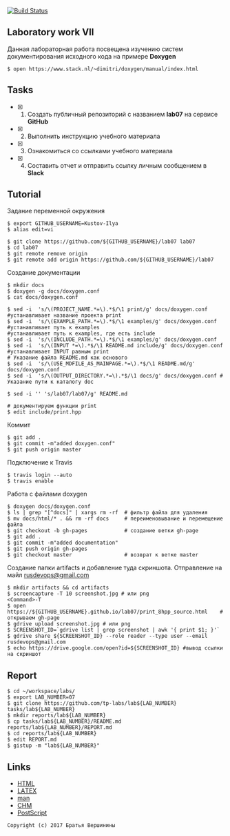 [![Build Status](https://travis-ci.org/Kustov-Ilya/lab07.svg?branch=master)](https://travis-ci.org/Kustov-Ilya/lab07)
## Laboratory work VII

Данная лабораторная работа посвещена изучению систем документирования исходного кода на примере **Doxygen**

```ShellSession
$ open https://www.stack.nl/~dimitri/doxygen/manual/index.html
```

## Tasks

- [X] 1. Создать публичный репозиторий с названием **lab07** на сервисе **GitHub**
- [X] 2. Выполнить инструкцию учебного материала
- [X] 3. Ознакомиться со ссылками учебного материала
- [X] 4. Составить отчет и отправить ссылку личным сообщением в **Slack**

## Tutorial
Задание переменной окружения
```ShellSession
$ export GITHUB_USERNAME=Kustov-Ilya
$ alias edit=vi
```


```ShellSession
$ git clone https://github.com/${GITHUB_USERNAME}/lab07 lab07
$ cd lab07
$ git remote remove origin
$ git remote add origin https://github.com/${GITHUB_USERNAME}/lab07
```
Создание документации
```ShellSession
$ mkdir docs
$ doxygen -g docs/doxygen.conf
$ cat docs/doxygen.conf
```

```ShellSession
$ sed -i  's/\(PROJECT_NAME.*=\).*$/\1 print/g' docs/doxygen.conf #устанавливает название проекта print
$ sed -i  's/\(EXAMPLE_PATH.*=\).*$/\1 examples/g' docs/doxygen.conf #устанавливает путь к examples
#устанавливает путь к examples, где есть include
$ sed -i  's/\(INCLUDE_PATH.*=\).*$/\1 examples/g' docs/doxygen.conf 
$ sed -i  's/\(INPUT *=\).*$/\1 README.md include/g' docs/doxygen.conf #устанавливает INPUT равным print
# Указание файла README.md как основого
$ sed -i  's/\(USE_MDFILE_AS_MAINPAGE.*=\).*$/\1 README.md/g' docs/doxygen.conf  
$ sed -i  's/\(OUTPUT_DIRECTORY.*=\).*$/\1 docs/g' docs/doxygen.conf #  Указание пути к каталогу doc
```

```ShellSession
$ sed -i '' 's/lab07/lab07/g' README.md
```

```ShellSession
# документируем функции print 
$ edit include/print.hpp
```
Коммит
```ShellSession
$ git add .
$ git commit -m"added doxygen.conf"
$ git push origin master
```
Подключение к Travis
```ShellSession
$ travis login --auto
$ travis enable
```
Работа с файлами doxygen
```
$ doxygen docs/doxygen.conf
$ ls | grep "[^docs]" | xargs rm -rf  # фильтр файла для удаления
$ mv docs/html/* . && rm -rf docs     # переименовывание и перемещение файла
$ git checkout -b gh-pages            # создание ветки gh-page
$ git add .
$ git commit -m"added documentation"  
$ git push origin gh-pages            
$ git checkout master                 # возврат к ветке master
```
Создание папки artifacts и добавление туда скриншота. Отправление на майл  rusdevops@gmail.com
```ShellSession
$ mkdir artifacts && cd artifacts
$ screencapture -T 10 screenshot.jpg # или png
<Command>-T
$ open https://${GITHUB_USERNAME}.github.io/lab07/print_8hpp_source.html    # открываем gh-page
$ gdrive upload screenshot.jpg # или png
$ SCREENSHOT_ID=`gdrive list | grep screenshot | awk '{ print $1; }'`
$ gdrive share ${SCREENSHOT_ID} --role reader --type user --email rusdevops@gmail.com
$ echo https://drive.google.com/open?id=${SCREENSHOT_ID} #вывод ссылки на скриншот
```

## Report

```ShellSession
$ cd ~/workspace/labs/
$ export LAB_NUMBER=07
$ git clone https://github.com/tp-labs/lab${LAB_NUMBER} tasks/lab${LAB_NUMBER}
$ mkdir reports/lab${LAB_NUMBER}
$ cp tasks/lab${LAB_NUMBER}/README.md reports/lab${LAB_NUMBER}/REPORT.md
$ cd reports/lab${LAB_NUMBER}
$ edit REPORT.md
$ gistup -m "lab${LAB_NUMBER}"
```

## Links

- [HTML](https://ru.wikipedia.org/wiki/HTML)
- [LAΤΕΧ](https://ru.wikipedia.org/wiki/LaTeX)
- [man](https://ru.wikipedia.org/wiki/Man_(%D0%BA%D0%BE%D0%BC%D0%B0%D0%BD%D0%B4%D0%B0_Unix))
- [CHM](https://ru.wikipedia.org/wiki/HTMLHelp)
- [PostScript](https://ru.wikipedia.org/wiki/PostScript)

```
Copyright (c) 2017 Братья Вершинины
```
